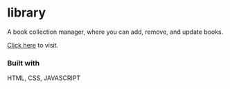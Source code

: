 # library

A book collection manager, where you can add, remove, and update books.

[Click here](https://elwinjoshua.github.io/library.github.io/) to visit.

### Built with
HTML, CSS, JAVASCRIPT
